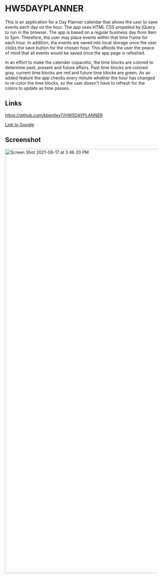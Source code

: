 # HW5DAYPLANNER
This is an application for a Day Planner calendar that allows the user to save events each day on the hour. The app uses HTML CSS propelled by jQuery to run in the browser. The app is based on a regular business day from 9am to 5pm. Therefore, the user may place events within that time frame for each hour. In addition, the events are saved into local storage once the user clicks the save button for the chosen hour. This affords the user the peace of mind that all events would be saved once the app page is refeshed.

In an effort to make the calender copacetic, the time blocks are colored to determine past, present and future affairs. Past time blocks are colored gray, current time blocks are red and future time blocks are green. As an added feature the app checks every minute whether the hour has changed to re-color the time blocks, so the user doesn't have to refresh for the colors to update as time passes.

## Links
https://github.com/kbentley7/HW5DAYPLANNER 

[Link to Google](https://www.google.com)
## Screenshot

<img width="1396" alt="Screen Shot 2021-09-17 at 3 46 20 PM" src="https://user-images.githubusercontent.com/89366416/133846492-b240fe73-f031-4f03-8d61-681601dbb497.png">

